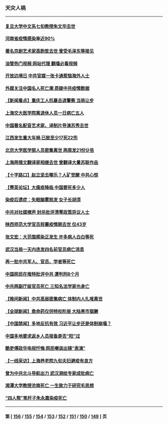 ### 天灾人祸
---
#### [复旦大学中文系七旬教授朱文华去世](../../pages/ncid280/n13902821.md?01091645) 
#### [河南省疫情感染率近90%](../../pages/ncid280/n13902565.md?01091645) 
#### [著名京剧艺术家高韵笙去世 曾受毛泽东等接见](../../pages/ncid280/n13902802.md?01091645) 
#### [油管热门视频 网站代理 翻墙必看视频](http://138.2.39.72:81/youtube.html?epic-marker?01091645)
#### [开放边境日 中共官媒一张卡通惹恼海外人士](../../pages/ncid280/n13902549.md?01091645) 
#### [外媒关注中国名人死亡潮 质疑中共疫情数据](../../pages/ncid280/n13901749.md?01091645) 
#### [【新闻看点】重庆工人抗暴击退警察 当局让步](../../pages/ncid280/n13901851.md?01091645) 
#### [上海交大医学院离退休人员一日病亡五人](../../pages/ncid280/n13901825.md?01091645) 
#### [中国著名配音艺术家、译制片导演苏秀去世](../../pages/ncid280/n13901905.md?01091645) 
#### [江西发生重大车祸 已致至少17死22伤](../../pages/ncid280/n13901880.md?01091645) 
#### [北京大学医学部人员密集离世 两周发21份讣告](../../pages/ncid280/n13901816.md?01091645) 
#### [上海两俄文翻译家相继去世 曾翻译大量苏联作品](../../pages/ncid280/n13901812.md?01091645) 
#### [【十字路口】赵立坚去哪乐？人矿觉醒 中共心惊](../../pages/ncid280/n13901678.md?01091645) 
#### [【菁英论坛】大瘟疫降临 中国要死多少人](../../pages/ncid280/n13901823.md?01091645) 
#### [染疫后遗症：失眠脑雾脱发 女子长胡须](../../pages/ncid280/n13901807.md?01091645) 
#### [中共对社媒噤声 封杀批评清零政策异议人士](../../pages/ncid280/n13901681.md?01091645) 
#### [陕西师范大学官员程蕾疫情期去世 仅43岁](../../pages/ncid280/n13901562.md?01091645) 
#### [张文宏：大范围感染正发生 许多病人白白等死](../../pages/ncid280/n13901563.md?01091645) 
#### [武汉当局一天内连发四名前官员病亡消息](../../pages/ncid280/n13901593.md?01091645) 
#### [再一批中共军人、官员、学者等死亡](../../pages/ncid280/n13901566.md?01091645) 
#### [中国网民在推特批评中共 遭判刑8个月](../../pages/ncid280/n13901620.md?01091645) 
#### [中共两副厅级官员死亡 三知名法学家也身亡](../../pages/ncid280/n13901334.md?01091645) 
#### [【晚间新闻】中共高层密集病亡 体制内人扎堆离世](../../pages/ncid280/n13901510.md?01091645) 
#### [【全球新闻】救命药仅供特权阶层 大陆黑市猖獗](../../pages/ncid280/n13901304.md?01091645) 
#### [【中国禁闻】多地反抗有效 习近平让步还是体制崩塌？](../../pages/ncid280/n13901105.md?01091645) 
#### [中国多地要求返乡人员报备是否“阳”过](../../pages/ncid280/n13901485.md?01091645) 
#### [酷吏傅政华电视忏悔 网民嘲讽出镜“表演”](../../pages/ncid280/n13901429.md?01091645) 
#### [【一线采访】上海养老院九旬夫妇避疫有良方](../../pages/ncid280/n13901282.md?01091645) 
#### [曾为中共北斗导航出力 武汉测绘专家成批病亡](../../pages/ncid280/n13901300.md?01091645) 
#### [湘潭大学教授沧南死亡 一生致力于研究毛思想](../../pages/ncid280/n13901240.md?01091645) 
#### [“四人帮”笔杆子朱永嘉染疫死亡](../../pages/ncid280/n13901202.md?01091645) 

---
#### 第 [ [156](./156.md?01091645) / [155](./155.md?01091645) / [154](./154.md?01091645) / [153](./153.md?01091645) / [152](./152.md?01091645) / [151](./151.md?01091645) / [150](./150.md?01091645) / [149](./149.md?01091645) ] 页
